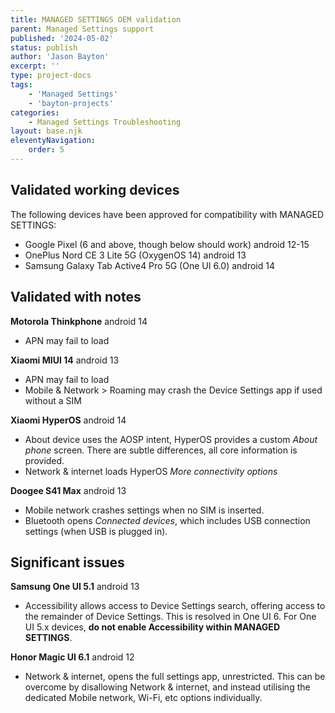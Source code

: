 ```yaml
---
title: MANAGED SETTINGS OEM validation
parent: Managed Settings support
published: '2024-05-02'
status: publish
author: 'Jason Bayton'
excerpt: ''
type: project-docs
tags: 
    - 'Managed Settings'
    - 'bayton-projects'
categories: 
    - Managed Settings Troubleshooting
layout: base.njk
eleventyNavigation: 
    order: 5
---
```


## Validated working devices

The following devices have been approved for compatibility with MANAGED SETTINGS:

- Google Pixel (6 and above, though below should work) <span class="label label-sup label-green"><span class="material-symbols-outlined">android</span> 12-15</span>
- OnePlus Nord CE 3 Lite 5G (OxygenOS 14) <span class="label label-sup label-green"><span class="material-symbols-outlined">android</span> 13</span>
- Samsung Galaxy Tab Active4 Pro 5G (One UI 6.0) <span class="label label-sup label-green"><span class="material-symbols-outlined">android</span> 14</span>

## Validated with notes

**Motorola Thinkphone** <span class="label label-sup label-green"><span class="material-symbols-outlined">android</span> 14</span>

- APN may fail to load

**Xiaomi MIUI 14** <span class="label label-sup label-green"><span class="material-symbols-outlined">android</span> 13</span>

- APN may fail to load
- Mobile & Network > Roaming may crash the Device Settings app if used without a SIM

**Xiaomi HyperOS** <span class="label label-sup label-green"><span class="material-symbols-outlined">android</span> 14</span>

- About device uses the AOSP intent, HyperOS provides a custom *About phone* screen. There are subtle differences, all core information is provided.
- Network & internet loads HyperOS *More connectivity options*

**Doogee S41 Max** <span class="label label-sup label-green"><span class="material-symbols-outlined">android</span> 13</span>

- Mobile network crashes settings when no SIM is inserted.
- Bluetooth opens *Connected devices*, which includes USB connection settings (when USB is plugged in).

## Significant issues

**Samsung One UI 5.1** <span class="label label-sup label-green"><span class="material-symbols-outlined">android</span> 13</span>

- Accessibility allows access to Device Settings search, offering access to the remainder of Device Settings. This is resolved in One UI 6. For One UI 5.x devices, **do not enable Accessibility within MANAGED SETTINGS**.

**Honor Magic UI 6.1** <span class="label label-sup label-green"><span class="material-symbols-outlined">android</span> 12</span>

- Network & internet, opens the full settings app, unrestricted. This can be overcome by disallowing Network & internet, and instead utilising the dedicated Mobile network, Wi-Fi, etc options individually.